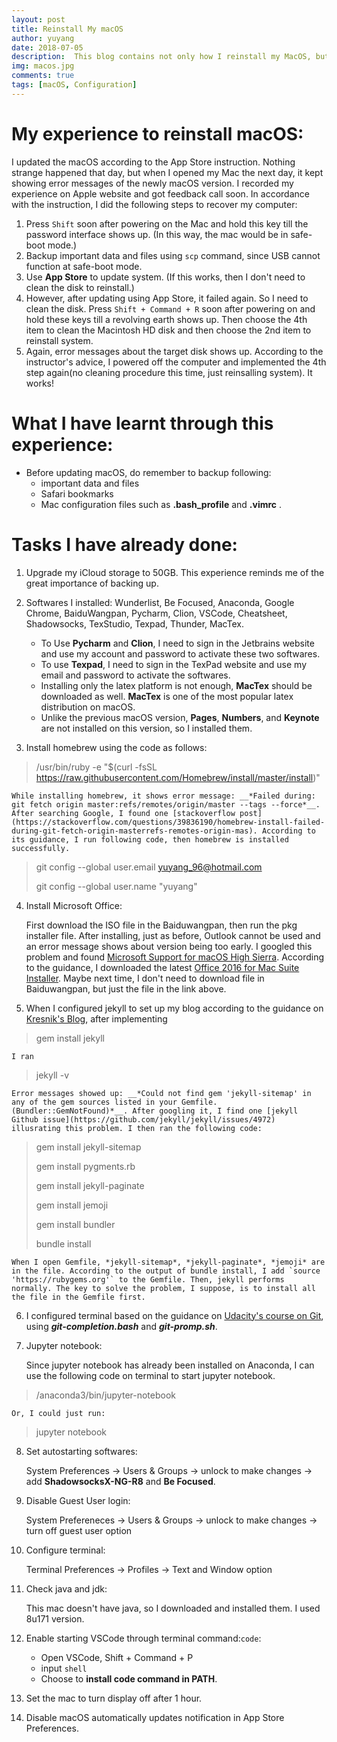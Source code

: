 ```yaml
---
layout: post
title: Reinstall My macOS
author: yuyang
date: 2018-07-05
description:  This blog contains not only how I reinstall my MacOS, but also what I have done to configure my computer.
img: macos.jpg
comments: true
tags: [macOS, Configuration]
---
```


# My experience to reinstall macOS:

I updated the macOS according to the App Store instruction. Nothing strange happened that day, but when I opened my Mac the next day, it kept showing error messages of the newly macOS version. I recorded my experience on Apple website and got feedback call soon. In accordance with the instruction, I did the following steps to recover my computer:

1.  Press `Shift` soon after powering on the Mac and hold this key till the password interface shows up. (In this way, the mac would be in safe-boot mode.)
2.  Backup important data and files using `scp` command, since USB cannot function at safe-boot mode.
3.  Use **App Store** to update system. (If this works, then I don't need to clean the disk to reinstall.)
4.  However, after updating using App Store, it failed again. So I need to clean the disk. Press `Shift + Command + R` soon after powering on and hold these keys till a revolving earth shows up. Then choose the 4th item to clean the Macintosh HD disk and then choose the 2nd item to reinstall system.
5.  Again, error messages about the target disk shows up. According to the instructor's advice, I powered off the computer and implemented the 4th step again(no cleaning procedure this time, just reinsalling system). It works!

# What I have learnt through this experience:

+   Before updating macOS, do remember to backup following:
    +   important data and files
    +   Safari bookmarks
    +   Mac configuration files such as **.bash_profile** and **.vimrc** .
  
# Tasks I have already done:
1. Upgrade my iCloud storage to 50GB. This experience reminds me of the great importance of backing up.

2. Softwares I installed: Wunderlist, Be Focused, Anaconda, Google Chrome, BaiduWangpan, Pycharm, Clion, VSCode, Cheatsheet, Shadowsocks, TexStudio, Texpad, Thunder, MacTex.
    +   To Use **Pycharm** and **Clion**, I need to sign in the Jetbrains website and use my account and password to activate these two softwares.
    +   To use **Texpad**, I need to sign in the TexPad website and use my email and password to activate the softwares.
    +   Installing only the latex platform is not enough, **MacTex** should be downloaded as well. **MacTex** is one of the most popular latex distribution on macOS. 
    +   Unlike the previous macOS version, **Pages**, **Numbers**, and **Keynote** are not installed on this version, so I installed them. 

3. Install homebrew using the code as follows:
> /usr/bin/ruby -e "$(curl -fsSL https://raw.githubusercontent.com/Homebrew/install/master/install)"

    While installing homebrew, it shows error message: __*Failed during: git fetch origin master:refs/remotes/origin/master --tags --force*__. After searching Google, I found one [stackoverflow post](https://stackoverflow.com/questions/39836190/homebrew-install-failed-during-git-fetch-origin-masterrefs-remotes-origin-mas). According to its guidance, I run following code, then homebrew is installed successfully.
> git config --global user.email yuyang_96@hotmail.com
>
> git config --global user.name "yuyang"

4. Install Microsoft Office:

    First download the ISO file in the Baiduwangpan, then run the pkg installer file. After installing, just as before, Outlook cannot be used and an error message shows about version being too early. I googled this problem and found [Microsoft Support for macOS High Sierra](https://support.office.com/en-us/article/Microsoft-Office-support-for-macOS-10-13-High-Sierra-80bbd3cc-2412-4593-988a-1c5607b26b28). According to the guidance, I downloaded the latest [Office 2016 for Mac Suite Installer](https://go.microsoft.com/fwlink/?linkid=525133). Maybe next time, I don't need to download file in Baiduwangpan, but just the file in the link above.

5. When I configured jekyll to set up my blog according to the guidance on [Kresnik's Blog](http://kresnik.wang/works/tech/2015/06/07/在github-pages网站下用jekyll制作博客教程.html), after implementing 
> gem install jekyll

    I ran 
> jekyll -v

    Error messages showed up: __*Could not find gem 'jekyll-sitemap' in any of the gem sources listed in your Gemfile. (Bundler::GemNotFound)*__. After googling it, I find one [jekyll Github issue](https://github.com/jekyll/jekyll/issues/4972) illusrating this problem. I then ran the following code:
> gem install jekyll-sitemap
> 
> gem install pygments.rb
> 
> gem install jekyll-paginate
> 
> gem install jemoji
> 
> gem install bundler
> 
> bundle install

    When I open Gemfile, *jekyll-sitemap*, *jekyll-paginate*, *jemoji* are in the file. According to the output of bundle install, I add `source 'https://rubygems.org'` to the Gemfile. Then, jekyll performs normally. The key to solve the problem, I suppose, is to install all the file in the Gemfile first.

6. I configured terminal based on the guidance on [Udacity's course on Git](https://classroom.udacity.com/courses/ud775/lessons/2980038599/concepts/33331589510923), using __*git-completion.bash*__ and __*git-promp.sh*__.

7. Jupyter notebook:

    Since jupyter notebook has already been installed on Anaconda, I can use the following code on terminal to start jupyter notebook. 
> /anaconda3/bin/jupyter-notebook

    Or, I could just run:
> jupyter notebook


8. Set autostarting softwares:

    System Preferences -> Users & Groups -> unlock to make changes -> add **ShadowsocksX-NG-R8** and **Be Focused**.

9. Disable Guest User login:

    System Prefereneces -> Users & Groups -> unlock to make changes -> turn off guest user option

10. Configure terminal:

    Terminal Preferences -> Profiles -> Text and Window option

11. Check java and jdk:

    This mac doesn't have java, so I downloaded and installed them. I used 8u171 version.

12. Enable starting VSCode through terminal command:`code`:

    * Open VSCode, Shift + Command + P
    * input `shell`
    * Choose to __install code command in PATH__.

13. Set the mac to turn display off after 1 hour. 

14. Disable macOS automatically updates notification in App Store Preferences.


